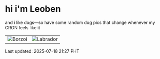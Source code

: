 # hi i'm Leoben

and i like dogs—so have some random dog pics that change whenever my CRON feels like it

|  |  |
|--------|----------|
| ![Borzoi](https://random-dog-vercel.vercel.app/api/random-borzoi?v=1752845239) | ![Labrador](https://random-dog-vercel.vercel.app/api/random-labrador?v=1752845239) |

Last updated: 2025-07-18 21:27 PHT
